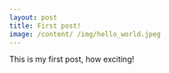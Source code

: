 ```yaml
---
layout: post
title: First post!
image: /content/ /img/hello_world.jpeg
---
```


This is my first post, how exciting!
